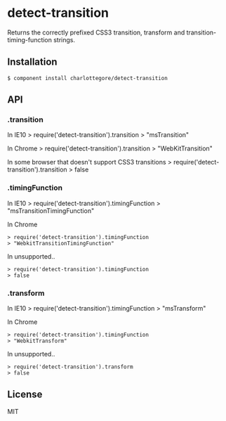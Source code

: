 
# detect-transition

  Returns the correctly prefixed CSS3 transition, transform and transition-timing-function strings.

## Installation

    $ component install charlottegore/detect-transition

## API

### .transition

  In IE10
    > require('detect-transition').transition
    > "msTransition"

  In Chrome
    > require('detect-transition').transition
    > "WebKitTransition"

  In some browser that doesn't support CSS3 transitions
    > require('detect-transition').transition
    > false

### .timingFunction

  In IE10
    > require('detect-transition').timingFunction
    > "msTransitionTimingFunction"
  
  In Chrome

    > require('detect-transition').timingFunction
    > "WebkitTransitionTimingFunction"

  In unsupported..

    > require('detect-transition').timingFunction
    > false

### .transform

  In IE10
    > require('detect-transition').timingFunction
    > "msTransform"
  
  In Chrome

    > require('detect-transition').timingFunction
    > "WebkitTransform"

  In unsupported..

    > require('detect-transition').transform
    > false

## License

  MIT

